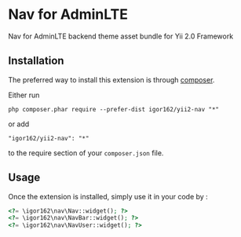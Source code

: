 Nav for AdminLTE
================
Nav for AdminLTE backend theme asset bundle for Yii 2.0 Framework

Installation
------------

The preferred way to install this extension is through [composer](http://getcomposer.org/download/).

Either run

```
php composer.phar require --prefer-dist igor162/yii2-nav "*"
```

or add

```
"igor162/yii2-nav": "*"
```

to the require section of your `composer.json` file.


Usage
-----

Once the extension is installed, simply use it in your code by  :

```php
<?= \igor162\nav\Nav::widget(); ?>
<?= \igor162\nav\NavBar::widget(); ?>
<?= \igor162\nav\NavUser::widget(); ?>
```